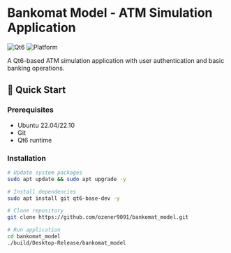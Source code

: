 # Bankomat Model - ATM Simulation Application

![Qt6](https://img.shields.io/badge/Qt-6.x-green?logo=qt)
![Platform](https://img.shields.io/badge/Platform-Linux-blue)

A Qt6-based ATM simulation application with user authentication and basic banking operations.

## 🚀 Quick Start

### Prerequisites
- Ubuntu 22.04/22.10
- Git
- Qt6 runtime

### Installation
```bash
# Update system packages
sudo apt update && sudo apt upgrade -y

# Install dependencies
sudo apt install git qt6-base-dev -y

# Clone repository
git clone https://github.com/ozener9091/bankomat_model.git

# Run application
cd bankomat_model
./build/Desktop-Release/bankomat_model

